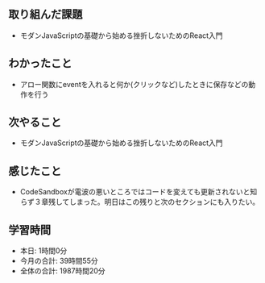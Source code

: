## 取り組んだ課題
- モダンJavaScriptの基礎から始める挫折しないためのReact入門
## わかったこと
- アロー関数にeventを入れると何か(クリックなど)したときに保存などの動作を行う
## 次やること
- モダンJavaScriptの基礎から始める挫折しないためのReact入門
## 感じたこと
- CodeSandboxが電波の悪いところではコードを変えても更新されないと知らず３章残してしまった。明日はこの残りと次のセクションにも入りたい。
## 学習時間
- 本日: 1時間0分
- 今月の合計: 39時間55分
- 全体の合計: 1987時間20分
